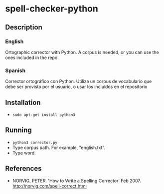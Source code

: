 # spell-checker-python

## Description
### English
Ortographic corrector with Python. A corpus is needed, or you can use the ones included in the repo.
### Spanish
Corrector ortográfico con Python. Utiliza un corpus de vocabulario que debe ser provisto por el usuario, o usar los incluidos en el repositorio

## Installation
* <code>sudo apt-get install python3</code>

## Running
* <code>python3 corrector.py</code>
* Type corpus path. For example, "english.txt".
* Type word.

## References
* NORVIG, PETER. 'How to Write a Spelling Corrector' Feb 2007. http://norvig.com/spell-correct.html

